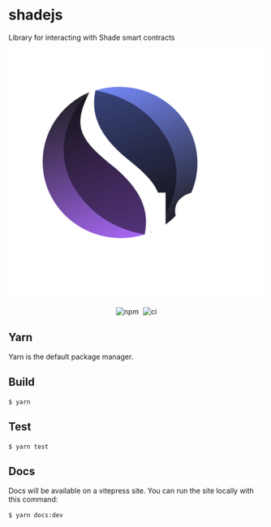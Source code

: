 # shadejs
Library for interacting with Shade smart contracts

![shadejs logo](/docs/logo.svg "shadejs logo")

<p align="center">
  <img alt="npm" src="https://img.shields.io/npm/v/shadejs" />
  <img alt="ci" style="margin-left: 0.3em" src="https://github.com/securesecrets/shadejs/actions/workflows/test.yml/badge.svg?branch=main" />
</p>

## Yarn
Yarn is the default package manager.

## Build 
```
$ yarn
```

## Test 
```
$ yarn test
```

## Docs
Docs will be available on a vitepress site. You can run the site locally with this command:
 
```
$ yarn docs:dev
```